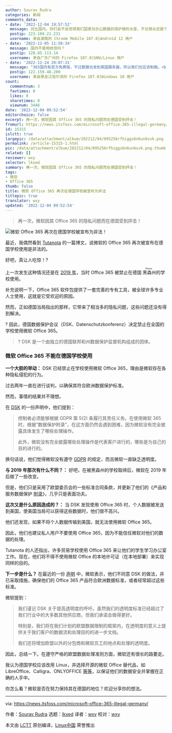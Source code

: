 ```yaml
---
author: Sourav Rudra
categories: 新闻
comments_data:
- date: '2022-12-04 19:57:52'
  message: 对比国内，你们会不会觉得我们国家对办公数据的保护做的太差，不论商业还是个人。
  postip: 223.104.21.231
  username: 来自湖南的 Chrome Mobile 107.0|Android 12 用户
- date: '2022-12-05 11:58:34'
  message: 国内不是用统信吗？
  postip: 120.85.113.14
  username: 来自广东广州的 Firefox 107.0|GNU/Linux 用户
- date: '2022-12-24 20:07:31'
  message: "365国内有官方免费版，不过数据也发到美国服务器，所以我们也应该制裁。<br />\r\n可以用其他开源格式文档格式或.wps，"
  postip: 122.159.48.200
  username: 来自黑龙江哈尔滨的 Firefox 107.0|Windows 10 用户
count:
  commentnum: 3
  favtimes: 0
  likes: 0
  sharetimes: 0
  viewnum: 3446
date: '2022-12-04 09:52:54'
editorchoice: false
excerpt: 再一次，微软因其 Office 365 的隐私问题而在德国受到抨击！
fromurl: https://news.itsfoss.com/microsoft-office-365-illegal-germany/
id: 15315
islctt: true
largepic: /data/attachment/album/202212/04/095256rfhiggs6n6un6svk.png
permalink: /article-15315-1.html
pic: /data/attachment/album/202212/04/095256rfhiggs6n6un6svk.png.thumb.jpg
related: []
reviewer: wxy
selector: lkxed
summary: 再一次，微软因其 Office 365 的隐私问题而在德国受到抨击！
tags:
- 微软
- Office 365
thumb: false
title: 微软 Office 365 再次在德国学校被宣布为非法
titlepic: true
translator: wxy
updated: '2022-12-04 09:52:54'
---
```



> 
> 再一次，微软因其 Office 365 的隐私问题而在德国受到抨击！
> 
> 
> 


![微软 Office 365 再次在德国学校被宣布为非法！](/data/attachment/album/202212/04/095256rfhiggs6n6un6svk.png)


最近，我偶然看到 [Tutanota](https://tutanota.com/blog/posts/microsoft-office-365-email-alternative/) 的一篇博文，说微软的 Office 365 再次被宣布在德国学校使用是非法的。


好吧，真让人吃惊！?


上一次发生这种情况还是在 [2019 年](https://www.zdnet.com/article/microsoft-office-365-banned-in-german-schools-over-privacy-fears/)，当时 Office 365 被禁止在德国<ruby> 黑森州 <rt>  Hesse </rt></ruby>的学校使用。


补充说明一下，Office 365 软件包提供了一套完善的专有工具，被全球许多专业人士使用，这就是它受欢迎的原因。


然而，正如德国当局指出的那样，它带来了相当多的隐私问题，这些问题还没有得到解决。


? 因此，德国数据保护会议（DSK、Datenschutzkonferenz）决定禁止在全国的学校使用微软 Office 365。



> 
> ? DSK 是一个由独立的德国联邦和州数据保护监督机构组成的团体。
> 
> 
> 


### 微软 Office 365 不能在德国学校使用


**一个大胆的举动：** DSK 已经禁止在学校使用微软 Office 365，理由是微软存在各种隐私侵犯的行为。


过去两年一直在进行谈判，以确保其符合欧洲数据保护标准。


然而，事情的结果并不理想。


在 [DSK](https://datenschutzkonferenz-online.de) 的一份声明中，他们提到：



> 
> 控制者必须能够根据 GDPR 第 5(2) 条履行其责任义务。在使用微软 365 时，根据“数据保护附录”，在这方面仍然会遇到困难，因为微软没有完全披露具体发生了哪些处理操作。
> 
> 
> 此外，微软没有完全披露哪些处理操作是代表客户进行的，哪些是为自己的目的进行的。
> 
> 
> 


换句话说，他们觉得微软没有遵守 [GDPR](https://en.wikipedia.org/wiki/General_Data_Protection_Regulation) 的规定，而且微软一直缺乏透明度。


**与 2019 年那次有什么不同？：** 好吧，在被黑森州的学校取缔后，微软在 2019 年后做了一些改变。


但是，他们只是采用了欧盟委员会的一些标准合同条款，并更新了他们的《产品和服务数据保护 [附录](https://www.microsoft.com/licensing/docs/view/Microsoft-Products-and-Services-Data-Protection-Addendum-DPA)》，几乎只是表面功夫。


**这次又是什么原因造成的？：** 当 DSK 发现使用 Office 365 时，个人数据被发送到美国，使美国当局可以获得这些数据时，他们很不高兴。


他们还发现，如果不将个人数据传输到美国，就无法使用微软 Office 365。


因此，他们也建议私人用户不要使用 Office 365，因为不能信任微软对他们的数据的处理。


Tutanota 的人还指出，许多贸易学校使用 Office 365 来让他们的学生学习办公室工作。现在，他们将不得不使用微软 Office 的本地许可证（在本地部署）来实现同样的目的。


**下一步是什么？** 在最近的一份 [声明](https://news.microsoft.com/de-de/microsoft-erfuellt-und-uebertrifft-europaeische-datenschutzgesetze/) 中，微软表示，他们不同意 DSK 的做法，并已采取措施，确保他们的 Office 365 产品符合欧洲数据标准，或者经常超过这些标准。


微软提到：



> 
> 我们谨记 DSK 关于提高透明度的呼吁。虽然我们的透明度标准已经超过了我们行业中的大多数其他供应商，但我们承诺会做得更好。
> 
> 
> 特别是，我们将在我们计划的欧盟数据限制的框架内，在透明度的意义上提供关于我们客户的数据流和处理目的的进一步文档。
> 
> 
> 我们还将增加欧盟以外的分包商和微软员工的地点和处理的透明度。
> 
> 
> 


因此，总结一下。在遵守严格的欧盟数据处理准则方面，微软还有很长的路要走。


我认为德国学校应该改用 Linux，并选择开源的微软 Office 替代品，如 LibreOffice、Calligra、ONLYOFFICE [等等](https://itsfoss.com/best-free-open-source-alternatives-microsoft-office/)，以保证他们的数据安全并掌握在正确的人手中。


你怎么看？微软是否在努力保持其在德国的地位？欢迎分享你的想法。




---


via: <https://news.itsfoss.com/microsoft-office-365-illegal-germany/>


作者：[Sourav Rudra](https://news.itsfoss.com/author/sourav/) 选题：[lkxed](https://github.com/lkxed) 译者：[wxy](https://github.com/wxy) 校对：[wxy](https://github.com/wxy)


本文由 [LCTT](https://github.com/LCTT/TranslateProject) 原创编译，[Linux中国](https://linux.cn/) 荣誉推出